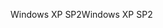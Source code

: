 <span data-ttu-id="acbff-101">Windows XP SP2</span><span class="sxs-lookup"><span data-stu-id="acbff-101">Windows XP SP2</span></span>
